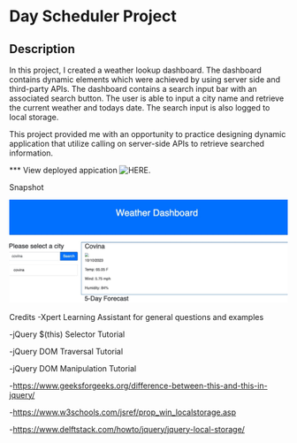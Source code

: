 # Day Scheduler Project

## Description

In this project, I created a weather lookup dashboard. The dashboard contains dynamic elements which were achieved by using server side and third-party APIs. The dashboard contains a search input bar with an associated search button. The user is able to input a city name and retrieve the current weather and todays date. The search input is also logged to local storage.

This project provided me with an opportunity to practice designing dynamic application that utilize calling on server-side APIs to retrieve searched information.


*** View deployed appication ![HERE](./ ).

Snapshot

<img src="Project-screenshot.jpg" width="700px">

Credits
-Xpert Learning Assistant for general questions and examples

-jQuery $(this) Selector Tutorial

-jQuery DOM Traversal Tutorial

-jQuery DOM Manipulation Tutorial

-https://www.geeksforgeeks.org/difference-between-this-and-this-in-jquery/

-https://www.w3schools.com/jsref/prop_win_localstorage.asp

-https://www.delftstack.com/howto/jquery/jquery-local-storage/
